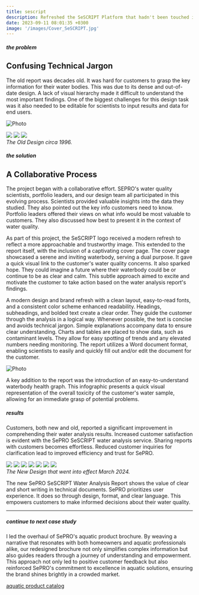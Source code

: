 ```yaml
---
title: sescript
description: Refreshed the SeSCRIPT Platform that hadn't been touched in over 30 years.
date: 2023-09-11 08:01:35 +0300
image: '/images/Cover_SeSCRIPT.jpg'
---
```


##### the problem
## Confusing Technical Jargon
The old report was decades old. It was hard for customers to grasp the key information for their water bodies. This was due to its dense and out-of-date design. A lack of visual hierarchy made it difficult to understand the most important findings. One of the biggest challenges for this design task was it also needed to be editable for scientists to input results and data for end users. 

![Photo](/images/old2.jpg)
<div class="page__gallery__wrapper">
  <div class="page__gallery__images">
    <img src= /images/old1.jpg loading="lazy">
    <img src= /images/old3.jpg loading="lazy">
    <img src= /images/old4.jpg loading="lazy">
  </div>
  <em> The Old Design circa 1996.</em>
</div>

##### the solution
## A Collaborative Process
The project began with a collaborative effort. SEPRO's water quality scientists, portfolio leaders, and our design team all participated in this evolving process. Scientists provided valuable insights into the data they studied. They also pointed out the key info customers need to know. Portfolio leaders offered their views on what info would be most valuable to customers. They also discussed how best to present it in the context of water quality.

As part of this project, the SeSCRIPT logo received a modern refresh to reflect a more approachable and trustworthy image. This extended to the report itself, with the inclusion of a captivating cover page. The cover page showcased a serene and inviting waterbody, serving a dual purpose. It gave a quick visual link to the customer's water quality concerns. It also sparked hope. They could imagine a future where their waterbody could be or continue to be as clear and calm. This subtle approach aimed to excite and motivate the customer to take action based on the water analysis report's findings.

A modern design and brand refresh with a clean layout, easy-to-read fonts, and a consistent color scheme enhanced readability. Headings, subheadings, and bolded text create a clear order. They guide the customer through the analysis in a logical way. Whenever possible, the text is concise and avoids technical jargon. Simple explanations accompany data to ensure clear understanding. Charts and tables are placed to show data, such as contaminant levels. They allow for easy spotting of trends and any elevated numbers needing monitoring. The report utilizes a Word document format, enabling scientists to easily and quickly fill out and/or edit the document for the customer.

![Photo](/images/graph.tiff)

A key addition to the report was the introduction of an easy-to-understand waterbody health graph. This infographic presents a quick visual representation of the overall toxicity of the customer's water sample, allowing for an immediate grasp of potential problems.

##### results
Customers, both new and old, reported a significant improvement in comprehending their water analysis results. Increased customer satisfaction is evident with the SePRO SeSCRIPT water analysis service. Sharing reports with customers becomes effortless. Reduced customer inquiries for clarification lead to improved efficiency and trust for SePRO.

<div class="page__gallery__wrapper">
  <div class="page__gallery__images">
    <img src= /images/script1.jpg loading="lazy">
    <img src= /images/script2.tiff loading="lazy">
    <img src= /images/script3.tiff loading="lazy">
    <img src= /images/script4.tiff loading="lazy">
    <img src= /images/script5.tiff loading="lazy">
    <img src= /images/script6.tiff loading="lazy">
    <img src= /images/script7.tiff loading="lazy">
  </div>
  <em> The New Design that went into effect March 2024.</em>
</div>

The new SePRO SeSCRIPT Water Analysis Report shows the value of clear and short writing in technical documents. SePRO prioritizes user experience. It does so through design, format, and clear language. This empowers customers to make informed decisions about their water quality.

---

##### continue to next case study
I led the overhaul of SePRO's aquatic product brochure. By weaving a narrative that resonates with both homeowners and aquatic professionals alike, our redesigned brochure not only simplifies complex information but also guides readers through a journey of understanding and empowerment. This approach not only led to positive customer feedback but also reinforced SePRO's commitment to excellence in aquatic solutions, ensuring the brand shines brightly in a crowded market.

<a href="https://keilub.com/projects/5-aqua/">aquatic product catalog</a>